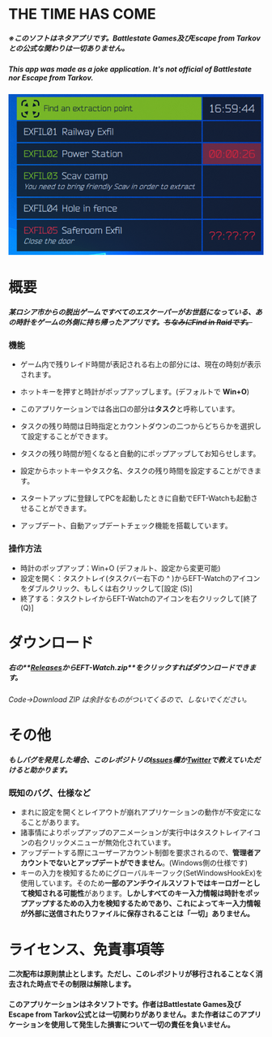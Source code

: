 # THE TIME HAS COME

##### ※このソフトはネタアプリです。Battlestate Games及びEscape from Tarkovとの公式な関わりは一切ありません。

##### This app was made as a joke application. It's not official of Battlestate nor Escape from Tarkov.

![image](https://raw.githubusercontent.com/UMAGODi/EFT-Watch/master/image/image.png)

# 概要

##### 某ロシア市からの脱出ゲームですべてのエスケーパーがお世話になっている、あの時計をゲームの外側に持ち帰ったアプリです。~~ちなみにFind in Raidです。~~



### 機能

* ゲーム内で残りレイド時間が表記される右上の部分には、現在の時刻が表示されます。

* ホットキーを押すと時計がポップアップします。(デフォルトで **Win+O**)
* このアプリケーションでは各出口の部分は**タスク**と呼称しています。
* タスクの残り時間は日時指定とカウントダウンの二つからどちらかを選択して設定することができます。
* タスクの残り時間が短くなると自動的にポップアップしてお知らせします。
* 設定からホットキーやタスク名、タスクの残り時間を設定することができます。
* スタートアップに登録してPCを起動したときに自動でEFT-Watchも起動させることができます。
* アップデート、自動アップデートチェック機能を搭載しています。



### 操作方法

* 時計のポップアップ：Win+O (デフォルト、設定から変更可能)
* 設定を開く：タスクトレイ(タスクバー右下の ^ )からEFT-Watchのアイコンをダブルクリック、もしくは右クリックして[設定 (S)]
* 終了する：タスクトレイからEFT-Watchのアイコンを右クリックして[終了 (Q)]





# ダウンロード

##### 右の**[Releases](https://github.com/UMAGODi/EFT-Watch/releases)**から**EFT-Watch.zip**をクリックすればダウンロードできます。

###### Code→Download ZIP は余計なものがついてくるので、しないでください。



# その他

##### もしバグを発見した場合、このレポジトリの[Issues](https://github.com/UMAGODi/EFT-Watch/issues)欄か[Twitter](https://twitter.com/osashimi636825)で教えていただけると助かります。



### 既知のバグ、仕様など

* まれに設定を開くとレイアウトが崩れアプリケーションの動作が不安定になることがあります。
* 諸事情によりポップアップのアニメーションが実行中はタスクトレイアイコンの右クリックメニューが無効化されています。
* アップデートする際にユーザーアカウント制御を要求されるので、**管理者アカウントでないとアップデートができません**。(Windows側の仕様です)
* キーの入力を検知するためにグローバルキーフック(SetWindowsHookEx)を使用しています。そのため**一部のアンチウイルスソフトではキーロガーとして検知される可能性**があります。**しかしすべてのキー入力情報は時計をポップアップするための入力を検知するためであり、これによってキー入力情報が外部に送信されたりファイルに保存されることは「一切」ありません。**



# ライセンス、免責事項等

#### 二次配布は原則禁止とします。ただし、このレポジトリが移行されることなく消去された時点でその制限は解除します。

#### このアプリケーションはネタソフトです。作者はBattlestate Games及びEscape from Tarkov公式とは一切関わりがありません。また作者はこのアプリケーションを使用して発生した損害について一切の責任を負いません。